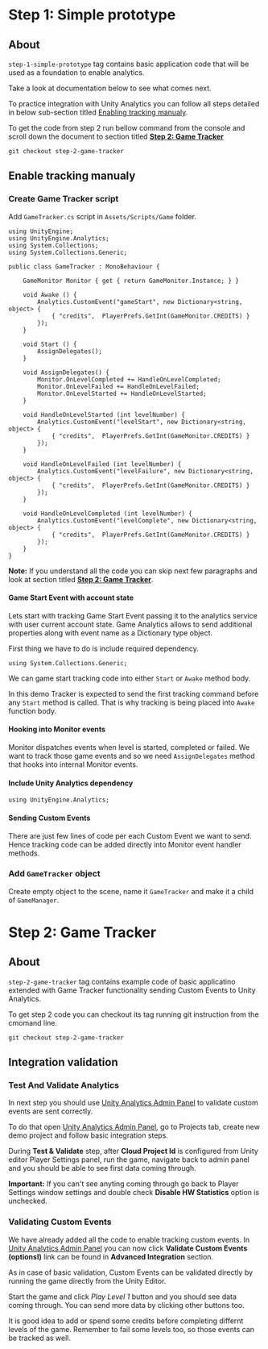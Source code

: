 # Step 1: Simple prototype

## About

`step-1-simple-prototype` tag contains basic application code that will be used as a foundation to enable analytics.

Take a look at documentation below to see what comes next. 

To practice integration with Unity Analytics you can follow all steps detailed in below sub-section titled [Enabling tracking manualy][etc].

To get the code from step 2 run bellow command from the console and scroll down the document to section titled **[Step 2: Game  Tracker][step2]**
```
git checkout step-2-game-tracker
```

## Enable tracking manualy
[etc]: enable-tracking-manualy

### Create Game Tracker script
Add `GameTracker.cs` script in `Assets/Scripts/Game` folder.

```
using UnityEngine;
using UnityEngine.Analytics;
using System.Collections;
using System.Collections.Generic;

public class GameTracker : MonoBehaviour {

    GameMonitor Monitor { get { return GameMonitor.Instance; } }

    void Awake () {
        Analytics.CustomEvent("gameStart", new Dictionary<string, object> {
            { "credits",  PlayerPrefs.GetInt(GameMonitor.CREDITS) }
        });
    }

    void Start () {
        AssignDelegates();
    }

    void AssignDelegates() {
        Monitor.OnLevelCompleted += HandleOnLevelCompleted;
        Monitor.OnLevelFailed += HandleOnLevelFailed;
        Monitor.OnLevelStarted += HandleOnLevelStarted;
    }

    void HandleOnLevelStarted (int levelNumber) {
        Analytics.CustomEvent("levelStart", new Dictionary<string, object> {
            { "credits",  PlayerPrefs.GetInt(GameMonitor.CREDITS) }
        });
    }

    void HandleOnLevelFailed (int levelNumber) {
        Analytics.CustomEvent("levelFailure", new Dictionary<string, object> {
            { "credits",  PlayerPrefs.GetInt(GameMonitor.CREDITS) }
        });
    }

    void HandleOnLevelCompleted (int levelNumber) {
        Analytics.CustomEvent("levelComplete", new Dictionary<string, object> {
            { "credits",  PlayerPrefs.GetInt(GameMonitor.CREDITS) }
        });
    }
}

```

**Note:** If you understand all the code you can skip next few paragraphs and look at section titled **[Step 2: Game  Tracker][step2]**.

#### Game Start Event with account state
Lets start with tracking Game Start Event passing it to the analytics service with user current account state. Game Analytics allows to send additional properties along with event name as a Dictionary type object.

First thing we have to do is include required dependency.
```
using System.Collections.Generic;
```

We can game start tracking code into either `Start` or `Awake` method body.

In this demo Tracker is expected to send the first tracking command before any `Start` method is called. That is why tracking is being placed into `Awake` function body.

#### Hooking into Monitor events
Monitor dispatches events when level is started, completed or failed. We want to track those game events and so we need `AssignDelegates` method that hooks into internal Monitor events.

#### Include Unity Analytics dependency
```
using UnityEngine.Analytics;
```

#### Sending Custom Events
There are just few lines of code per each Custom Event we want to send. Hence tracking code can be added directly into Monitor event handler methods.

### Add `GameTracker` object
Create empty object to the scene, name it `GameTracker` and make it a child of `GameManager`.

# Step 2: Game Tracker
[step2]: #step-2-game-tracker

## About

`step-2-game-tracker` tag contains example code of basic applicatino extended with Game Tracker functionality sending Custom Events to Unity Analytics. 

To get step 2 code you can checkout its tag running git instruction from the cmomand line.
```
git checkout step-2-game-tracker
```

## Integration validation

### Test And Validate Analytics
[ap1]: https://analytics.cloud.unity3d.com

In next step you should use [Unity Analytics Admin Panel][ap1] to validate custom events are sent correctly. 

To do that open [Unity Analytics Admin Panel][ap1], go to Projects tab, create new demo project and follow basic integration steps.

During **Test & Validate** step, after **Cloud Project Id** is configured from Unity editor Player Settings panel, run the game, navigate back to admin panel and you should be able to see first data coming through. 

**Important:** If you can't see anyting coming through go back to Player Settings window settings and double check **Disable HW Statistics** option is unchecked.

### Validating Custom Events
We have already added all the code to enable tracking custom events. In [Unity Analytics Admin Panel][ap1] you can now click **Validate Custom Events (optionsl)** link can be found in **Advanced Integration** section.

As in case of basic validation, Custom Events can be validated directly by running the game directly from the Unity Editor. 

Start the game and click *Play Level 1* button and you should see data coming through. You can send more data by clicking other buttons too. 

It is good idea to add or spend some credits before completing differnt levels of the game. Remember to fail some levels too, so those events can be tracked as well.